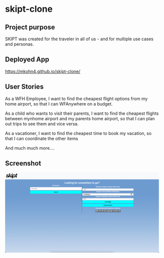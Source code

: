 # skipt-clone

## Project purpose

SKIPT was created for the traveler in all of us - and for multiple use cases and personas.

## Deployed App

https://mkohn4.github.io/skipt-clone/

## User Stories

As a WFH Employee, I want to find the cheapest flight options from my home airport, so that I can WFAnywhere on a budget.

As a child who wants to visit their parents, I want to find the cheapest flights between mynhome airport and my parents home airport, so that I can plan out trips to see them and vice versa.

As a vacationer, I want to find the cheapest time to book my vacation, so that I can coordinate the other items

And much much more....

## Screenshot
![screenshot of Skipt](./assets/skipt_photo.png)
